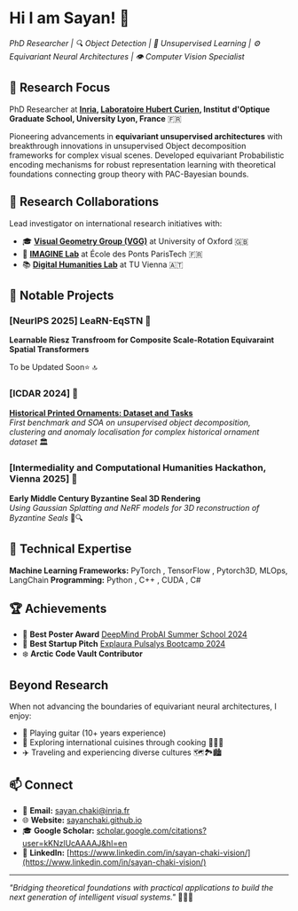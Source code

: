 # Hi I am Sayan! 👋
*PhD Researcher | 🔍 Object Detection | 🧠 Unsupervised Learning | ⚙️ Equivariant Neural Architectures | 👁️ Computer Vision Specialist*

## 🔬 Research Focus
PhD Researcher at **[Inria](https://www.inria.fr/en/malice), [Laboratoire Hubert Curien](https://laboratoirehubertcurien.univ-st-etienne.fr/en/teams/data-intelligence.html), Institut d'Optique Graduate School, University Lyon, France** 🇫🇷

Pioneering advancements in **equivariant unsupervised architectures** with breakthrough innovations in unsupervised Object decomposition frameworks for complex visual scenes. Developed equivariant Probabilistic encoding mechanisms for robust representation learning with theoretical foundations connecting group theory with PAC-Bayesian bounds.

## 🤝 Research Collaborations
Lead investigator on international research initiatives with:
- 🎓 **[Visual Geometry Group (VGG)](https://www.robots.ox.ac.uk/~vgg/)** at University of Oxford 🇬🇧
- 🔬 **[IMAGINE Lab](https://imagine-lab.enpc.fr/)** at École des Ponts ParisTech 🇫🇷
- 📚 **[Digital Humanities Lab](https://informatics.tuwien.ac.at/digital-humanism/)** at TU Vienna 🇦🇹

## 📌 Notable Projects

### [NeurIPS 2025] LeaRN-EqSTN 🌟
**Learnable Riesz Transfroom for Composite Scale-Rotation Equivaraint Spatial Transformers**  

To be Updated Soon⭐ 🔝

### [ICDAR 2024] 🌟
**[Historical Printed Ornaments: Dataset and Tasks](https://link.springer.com/chapter/10.1007/978-3-031-70543-4_15)**  
*First benchmark and SOA on unsupervised object decomposition, clustering and anomaly localisation for complex historical ornament dataset* 🏛️

### [Intermediality and Computational Humanities Hackathon, Vienna 2025] 🌟
**Early Middle Century Byzantine Seal 3D Rendering**  
*Using Gaussian Splatting and NeRF models for 3D reconstruction of Byzantine Seals* 🏺🔍

## 🔧 Technical Expertise
**Machine Learning Frameworks:** PyTorch , TensorFlow , Pytorch3D, MLOps, LangChain
**Programming:** Python , C++ , CUDA , C#

## 🏆 Achievements
- 🏅 **Best Poster Award** [DeepMind ProbAI Summer School 2024](https://nordic.probabilistic.ai/)
- 🌟 **Best Startup Pitch** [Explaura Pulsalys Bootcamp 2024](https://www.explaura-bootcamp.fr/)
- ❄️ **Arctic Code Vault Contributor**

## Beyond Research
When not advancing the boundaries of equivariant neural architectures, I enjoy:
- 🎸 Playing guitar (10+ years experience)
- 🍳 Exploring international cuisines through cooking 🌮🍕🍜
- ✈️ Traveling and experiencing diverse cultures 🗺️🏞️🏙️

## 📫 Connect
- 📧 **Email:** sayan.chaki@inria.fr
- 🌐 **Website:** [sayanchaki.github.io](https://sayanchaki.github.io/)
- 🎓 **Google Scholar:** [scholar.google.com/citations?user=kKNzlUcAAAAJ&hl=en](https://scholar.google.com/citations?user=kKNzlUcAAAAJ&hl=en)
- 👔 **LinkedIn:** [https://www.linkedin.com/in/sayan-chaki-vision/](https://www.linkedin.com/in/sayan-chaki-vision/)

---
*"Bridging theoretical foundations with practical applications to build the next generation of intelligent visual systems."* 💫🔮🚀
